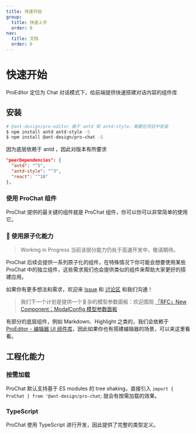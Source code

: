 ```yaml
---
title: 快速开始
group:
  title: 快速上手
  order: 0
nav:
  title: 文档
  order: 0
---
```


# 快速开始

ProEditor 定位为 Chat 对话模式下，给前端提供快速搭建对话内容的组件库

## 安装

```bash
# @ant-design/pro-editor 基于 antd 和 antd-style，需要在项目中安装
$ npm install antd antd-style -S
$ npm install @ant-design/pro-chat -S
```

因为底层依赖于 antd ，因此对版本有所要求

```json
"peerDependencies": {
  "antd": "^5",
  "antd-style": "^3",
  "react": "^18"
},
```

### 使用 ProChat 组件

ProChat 提供的最关键的组件就是 ProChat 组件，你可以你可以非常简单的使用它。

<code src="./demos/base.tsx" ></code>

### 🚧 使用原子化能力

> Working in Progress 当前该部分能力仍处于高速开发中，敬请期待。

ProChat 后续会提供一系列原子化的组件，在特殊情况下你可能会想要使用某些 ProChat 中的独立组件，这些需求我们也会提供类似的组件来帮助大家更好的搭建应用。

如果你有更多想法和需求，欢迎来 [Issue](https://github.com/ant-design/pro-chat/issues) 和 [讨论区](https://github.com/ant-design/pro-chat/discussions) 和我们沟通！

> 我们下一个计划是提供一个复杂的模型参数面板：欢迎围观 [「RFC」New Component：ModalConfig 模型参数面板](https://github.com/ant-design/pro-chat/discussions/58)

有部分的底层组件，例如 Markdown、Highlight 之类的，我们会依赖于 [ProEditor - 编辑器 UI 组件库](https://github.com/ant-design/pro-editor)，因此如果你也有搭建编辑器的场景，可以来这里看看。

## 工程化能力

### 按需加载

ProChat 默认支持基于 ES modules 的 tree shaking，直接引入 `import { ProChat } from '@ant-design/pro-chat`; 就会有按需加载的效果。

### TypeScript

ProChat 使用 TypeScript 进行开发，因此提供了完整的类型定义。
